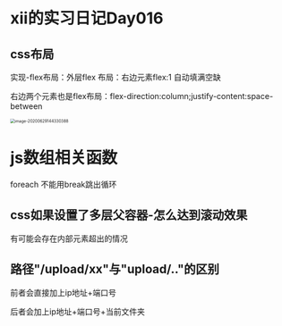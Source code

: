 # xii的实习日记Day016

## css布局

实现-flex布局：外层flex 布局：右边元素flex:1 自动填满空缺

右边两个元素也是flex布局：flex-direction:column;justify-content:space-between

<img src="/Users/xii/Library/Application Support/typora-user-images/image-20200629144330388.png" alt="image-20200629144330388" style="zoom:50%;" />

# js数组相关函数

foreach 不能用break跳出循环



## css如果设置了多层父容器-怎么达到滚动效果

有可能会存在内部元素超出的情况



## 路径"/upload/xx"与"upload/.."的区别

前者会直接加上ip地址+端口号

后者会加上ip地址+端口号+当前文件夹

